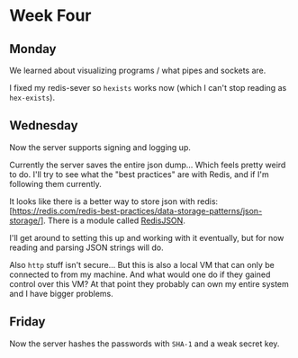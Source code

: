 # Week Four

## Monday

We learned about visualizing programs / what pipes and sockets are.

I fixed my redis-sever so `hexists` works now (which I can't stop reading as `hex-exists`).

## Wednesday

Now the server supports signing and logging up.

Currently the server saves the entire json dump... Which feels pretty weird to do. I'll try to see what the "best practices" are with Redis, and if I'm following them currently.

It looks like there is a better way to store json with redis: [https://redis.com/redis-best-practices/data-storage-patterns/json-storage/]. There is a module called [RedisJSON](https://docs.redis.com/latest/modules/redisjson/redisjson-quickstart/).

I'll get around to setting this up and working with it eventually, but for now reading and parsing JSON strings will do.

Also `http` stuff isn't secure... But this is also a local VM that can only be connected to from my machine. And what would one do if they gained control over this VM? At that point they probably can own my entire system and I have bigger problems.

## Friday

Now the server hashes the passwords with `SHA-1` and a weak secret key.
